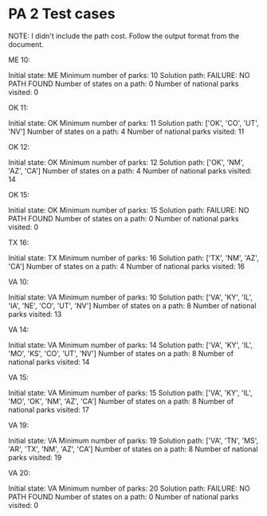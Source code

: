 
# PA 2 Test cases

NOTE: I didn't include the path cost. Follow the output format from the document.

ME 10:

Initial state: ME
Minimum number of parks: 10
Solution path: FAILURE: NO PATH FOUND
Number of states on a path: 0
Number of national parks visited: 0

OK 11:

Initial state: OK
Minimum number of parks: 11
Solution path: ['OK', 'CO', 'UT', 'NV']
Number of states on a path: 4
Number of national parks visited: 11

OK 12:

Initial state: OK
Minimum number of parks: 12
Solution path: ['OK', 'NM', 'AZ', 'CA']
Number of states on a path: 4
Number of national parks visited: 14

OK 15:

Initial state: OK
Minimum number of parks: 15
Solution path: FAILURE: NO PATH FOUND
Number of states on a path: 0
Number of national parks visited: 0

TX 16:

Initial state: TX
Minimum number of parks: 16
Solution path: ['TX', 'NM', 'AZ', 'CA']
Number of states on a path: 4
Number of national parks visited: 16

VA 10:

Initial state: VA
Minimum number of parks: 10
Solution path: ['VA', 'KY', 'IL', 'IA', 'NE', 'CO', 'UT', 'NV']
Number of states on a path: 8
Number of national parks visited: 13

VA 14:

Initial state: VA
Minimum number of parks: 14
Solution path: ['VA', 'KY', 'IL', 'MO', 'KS', 'CO', 'UT', 'NV']
Number of states on a path: 8
Number of national parks visited: 14

VA 15:

Initial state: VA
Minimum number of parks: 15
Solution path: ['VA', 'KY', 'IL', 'MO', 'OK', 'NM', 'AZ', 'CA']
Number of states on a path: 8
Number of national parks visited: 17

VA 19:

Initial state: VA
Minimum number of parks: 19
Solution path: ['VA', 'TN', 'MS', 'AR', 'TX', 'NM', 'AZ', 'CA']
Number of states on a path: 8
Number of national parks visited: 19

VA 20:

Initial state: VA
Minimum number of parks: 20
Solution path: FAILURE: NO PATH FOUND
Number of states on a path: 0
Number of national parks visited: 0
